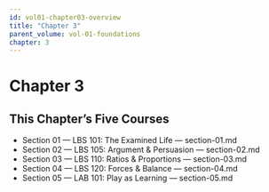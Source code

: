 ```yaml
---
id: vol01-chapter03-overview
title: "Chapter 3"
parent_volume: vol-01-foundations
chapter: 3
---
```


# Chapter 3

## This Chapter’s Five Courses
- Section 01 — LBS 101: The Examined Life — section-01.md
- Section 02 — LBS 105: Argument & Persuasion — section-02.md
- Section 03 — LBS 110: Ratios & Proportions — section-03.md
- Section 04 — LBS 120: Forces & Balance — section-04.md
- Section 05 — LAB 101: Play as Learning — section-05.md

